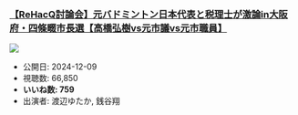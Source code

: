 ### [【ReHacQ討論会】元バドミントン日本代表と税理士が激論in大阪府・四條畷市長選【高橋弘樹vs元市議vs元市職員】](https://www.youtube.com/watch?v=TgrMZgu-kxU)
[![](https://img.youtube.com/vi/TgrMZgu-kxU/hqdefault.jpg)](https://www.youtube.com/watch?v=TgrMZgu-kxU)
-   公開日: 2024-12-09
-   視聴数: 66,850
-   **いいね数: 759**
-   出演者: 渡辺ゆたか, 銭谷翔
